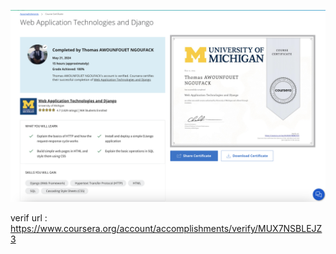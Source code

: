 


![Certificate](course-web-app-certificate.png)

verif url : https://www.coursera.org/account/accomplishments/verify/MUX7NSBLEJZ3 